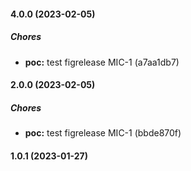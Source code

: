 #### 4.0.0 (2023-02-05)

##### Chores

* **poc:**  test figrelease MIC-1 (a7aa1db7)

#### 2.0.0 (2023-02-05)

##### Chores

* **poc:**  test figrelease MIC-1 (bbde870f)

#### 1.0.1 (2023-01-27)

